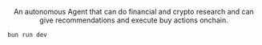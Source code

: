 <p align="center">
  An autonomous Agent that can do financial and crypto research and can give recommendations and execute buy actions onchain.
</p>

```
bun run dev
```